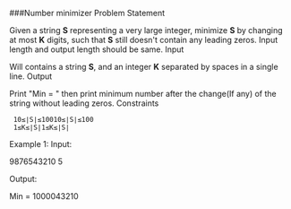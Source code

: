 ###Number minimizer
Problem Statement

Given a string **S** representing a very large integer, minimize **S** by changing at most **K** digits, such that **S** still doesn't contain any leading zeros. Input length and output length should be same.
Input

Will contains a string **S**, and an integer **K** separated by spaces in a single line.
Output

Print "Min = " then print minimum number after the change(If any) of the string without leading zeros.
Constraints

     10≤∣S∣≤10010≤∣S∣≤100
     1≤K≤∣S∣1≤K≤∣S∣

Example 1:
Input:

9876543210 5

Output:

Min = 1000043210
